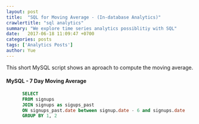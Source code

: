 ```yaml
---
layout: post
title:  "SQL for Moving Average - (In-database Analytics)"
crawlertitle: "sql analytics"
summary: "We explore time series analytics possiblitiy with SQL"
date:   2017-06-18 11:09:47 +0700
categories: posts
tags: ['Analytics Posts']
author: Yue
---
```





This short MySQL script shows an aproach to compute the moving average.


#### MySQL - 7 Day Moving Average

```SQL
      SELECT 
      FROM signups
      JOIN signups as sigups_past 
      ON signups_past.date between signup.date - 6 and signups.date
      GROUP BY 1, 2
```